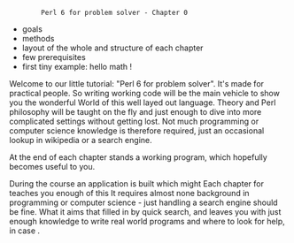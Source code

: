  

            Perl 6 for problem solver - Chapter 0


   * goals
   * methods
   * layout of the whole and structure of each chapter
   * few prerequisites
   * first tiny example: hello math !


Welcome to our little tutorial: "Perl 6 for problem solver".
It's made for practical people. So writing working code will be the main vehicle
to show you the wonderful World of this well layed out language.
Theory and Perl philosophy will be taught on the fly and just enough to dive
into more complicated settings without getting lost. Not much programming or
computer science knowledge is therefore required, just an occasional 
lookup in wikipedia or a search engine.

At the end of each chapter stands a working program,
which hopefully becomes useful to you. 


During the course an application
is built which might 
Each chapter
for teaches you enough of this 
It requires almost none background in programming or computer science -
just handling a search engine should be fine.
What it aims
that filled in by quick search,
and leaves you with just enough knowledge to write real world programs and where to look for help,
in case .
